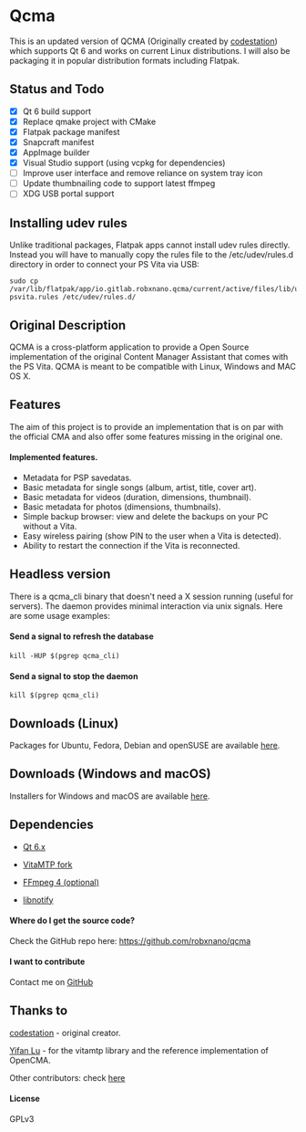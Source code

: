 Qcma
====

This is an updated version of QCMA (Originally created by [codestation](https://github.com/codestation/qcma)) which supports Qt 6 and works on current Linux distributions. I will also be packaging it in popular distribution formats including Flatpak.

## Status and Todo

- [x] Qt 6 build support
- [x] Replace qmake project with CMake
- [x] Flatpak package manifest
- [x] Snapcraft manifest
- [x] AppImage builder
- [x] Visual Studio support (using vcpkg for dependencies)
- [ ] Improve user interface and remove reliance on system tray icon
- [ ] Update thumbnailing code to support latest ffmpeg
- [ ] XDG USB portal support

## Installing udev rules

Unlike traditional packages, Flatpak apps cannot install udev rules directly. Instead you will have to manually copy the rules file to the /etc/udev/rules.d directory in order to connect your PS Vita via USB:

```
sudo cp /var/lib/flatpak/app/io.gitlab.robxnano.qcma/current/active/files/lib/udev/rules.d/60-psvita.rules /etc/udev/rules.d/
```

## Original Description

QCMA is a cross-platform application to provide a Open Source implementation
of the original Content Manager Assistant that comes with the PS Vita. QCMA is
meant to be compatible with Linux, Windows and MAC OS X.

## Features

The aim of this project is to provide an implementation that is on par with the
official CMA and also offer some features missing in the original one.

#### Implemented features.
* Metadata for PSP savedatas.
* Basic metadata for single songs (album, artist, title, cover art).
* Basic metadata for videos (duration, dimensions, thumbnail).
* Basic metadata for photos (dimensions, thumbnails).
* Simple backup browser: view and delete the backups on your PC without a Vita.
* Easy wireless pairing (show PIN to the user when a Vita is detected).
* Ability to restart the connection if the Vita is reconnected.

## Headless version

There is a qcma_cli binary that doesn't need a X session running (useful for servers).
The daemon provides minimal interaction via unix signals. Here are some usage examples:

#### Send a signal to refresh the database

```
kill -HUP $(pgrep qcma_cli)
```

#### Send a signal to stop the daemon

```
kill $(pgrep qcma_cli)
```

## Downloads (Linux)

Packages for Ubuntu, Fedora, Debian and openSUSE are available [here](https://software.opensuse.org/download/package?project=home:codestation&package=qcma).

## Downloads (Windows and macOS)

Installers for Windows and macOS are available [here](https://github.com/codestation/qcma/releases/latest).

## Dependencies
* [Qt 6.x](http://www.qt.io/)

* [VitaMTP fork](https://github.com/robxnano/vitamtp)

* [FFmpeg 4 (optional)](http://www.ffmpeg.org/)

* [libnotify](http://library.gnome.org/devel/notification-spec/)

#### Where do I get the source code?
Check the GitHub repo here: https://github.com/robxnano/qcma

#### I want to contribute 
Contact me on [GitHub](https://github.com/robxnano/) 

## Thanks to
[codestation](https://github.com/codestation/qcma/) - original creator.

[Yifan Lu](https://github.com/yifanlu/vitamtp/) - for the vitamtp library and
the reference implementation of OpenCMA.

Other contributors: check [here](https://github.com/codestation/qcma/graphs/contributors)

#### License
GPLv3
